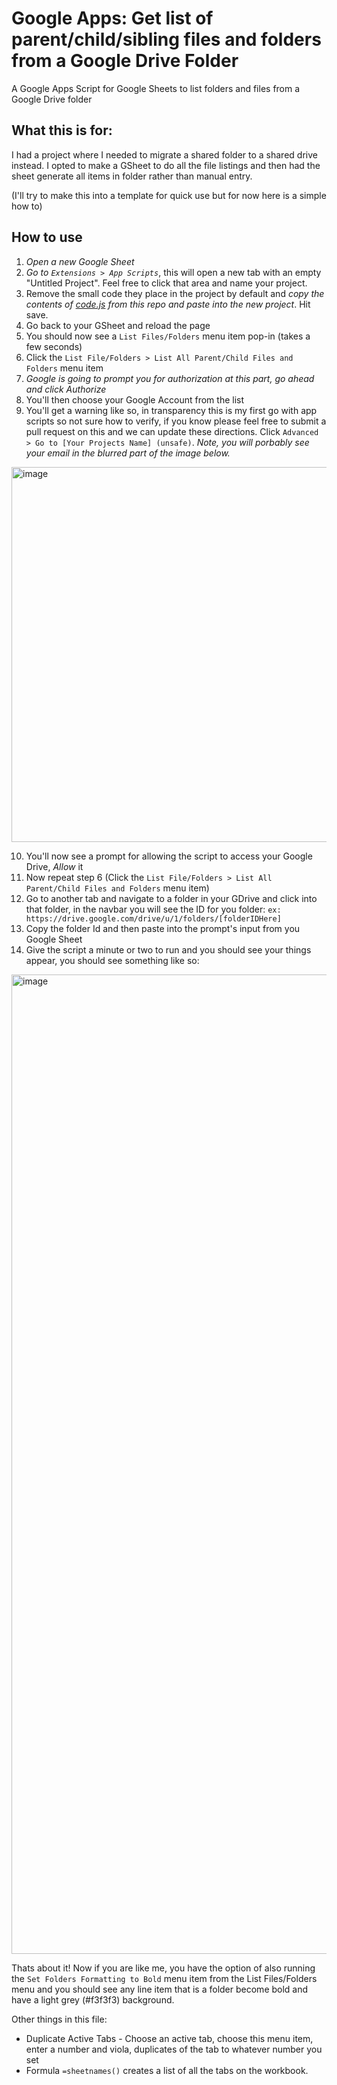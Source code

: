 # Google Apps: Get list of parent/child/sibling files and folders from a Google Drive Folder
A Google Apps Script for Google Sheets to list folders and files from a Google Drive folder

## What this is for:
I had a project where I needed to migrate a shared folder to a shared drive instead. I opted to make a GSheet to do all the file listings and then had the sheet generate all items in folder rather than manual entry.

(I'll try to make this into a template for quick use but for now here is a simple how to)

## How to use
1. *Open a new Google Sheet*
2. *Go to `Extensions > App Scripts`*, this will open a new tab with an empty "Untitled Project". Feel free to click that area and name your project.
3. Remove the small code they place in the project by default and *copy the contents of [code.js](code.js) from this repo and paste into the new project*. Hit save.
4. Go back to your GSheet and reload the page
5. You should now see a `List Files/Folders` menu item pop-in (takes a few seconds)
6. Click the `List File/Folders > List All Parent/Child Files and Folders` menu item
7. *Google is going to prompt you for authorization at this part, go ahead and click Authorize*
8. You'll then choose your Google Account from the list
9. You'll get a warning like so, in transparency this is my first go with app scripts so not sure how to verify, if you know please feel free to submit a pull request on this and we can update these directions. Click `Advanced > Go to [Your Projects Name] (unsafe)`.
_Note, you will porbably see your email in the blurred part of the image below._
<img width="600" alt="image" src="https://user-images.githubusercontent.com/3694594/192628104-7ce3c540-a340-4dfd-97d6-b6b9eadc675b.png">

10. You'll now see a prompt for allowing the script to access your Google Drive, *Allow* it
11. Now repeat step 6 (Click the `List File/Folders > List All Parent/Child Files and Folders` menu item)
12. Go to another tab and navigate to a folder in your GDrive and click into that folder, in the navbar you will see the ID for you folder:
`ex: https://drive.google.com/drive/u/1/folders/[folderIDHere]`
13. Copy the folder Id and then paste into the prompt's input from you Google Sheet
14. Give the script a minute or two to run and you should see your things appear, you should see something like so:
<img width="1567" alt="image" src="https://user-images.githubusercontent.com/3694594/192630090-44e07963-8456-4591-897e-3fee60421b2c.png">

Thats about it! Now if you are like me, you have the option of also running the `Set Folders Formatting to Bold` menu item from the List Files/Folders menu and you should see any line item that is a folder become bold and have a light grey (#f3f3f3) background.

Other things in this file:
* Duplicate Active Tabs - Choose an active tab, choose this menu item, enter a number and viola, duplicates of the tab to whatever number you set
* Formula `=sheetnames()` creates a list of all the tabs on the workbook.
